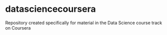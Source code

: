 datasciencecoursera
===================

Repository created specifically for material in the Data Science course track on Coursera
